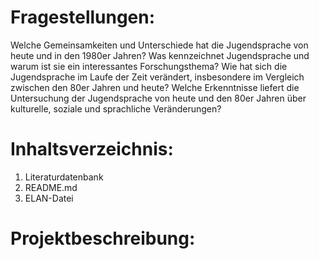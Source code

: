 # Fragestellungen: 

Welche Gemeinsamkeiten und Unterschiede hat die Jugendsprache von heute und in den 1980er Jahren?
Was kennzeichnet Jugendsprache und warum ist sie ein interessantes Forschungsthema?
Wie hat sich die Jugendsprache im Laufe der Zeit verändert, insbesondere im Vergleich zwischen den 80er Jahren und heute?
Welche Erkenntnisse liefert die Untersuchung der Jugendsprache von heute und den 80er Jahren über kulturelle, soziale und sprachliche Veränderungen?

# Inhaltsverzeichnis:

1. Literaturdatenbank
2. README.md
3. ELAN-Datei

# Projektbeschreibung:


